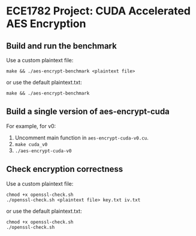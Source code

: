 # ECE1782 Project: CUDA Accelerated AES Encryption

## Build and run the benchmark ##
Use a custom plaintext file:
```
make && ./aes-encrypt-benchmark <plaintext file>
```
or use the default plaintext.txt:
```
make && ./aes-encrypt-benchmark
```

## Build a single version of aes-encrypt-cuda ##
For example, for v0:
1. Uncomment main function in `aes-encrypt-cuda-v0.cu`.
2. `make cuda_v0`
3. `./aes-encrypt-cuda-v0`

## Check encryption correctness ##
Use a custom plaintext file:
```
chmod +x openssl-check.sh
./openssl-check.sh <plaintext file> key.txt iv.txt
```
or use the default plaintext.txt:
```
chmod +x openssl-check.sh
./openssl-check.sh
```